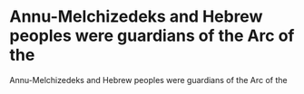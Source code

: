 # Annu-Melchizedeks and Hebrew peoples were guardians of the Arc of the

Annu-Melchizedeks and Hebrew peoples were guardians of the Arc of the